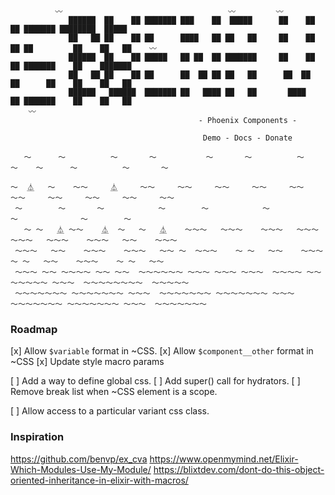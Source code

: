 ```


          〰                                     〰         〰
             ██████  ██    ██ ███████ ███    ██  █████      ██    ██ ██ ███████ ████████  █████
             ██   ██ ██    ██ ██      ████   ██ ██   ██     ██    ██ ██ ██         ██    ██   ██    〰
             ██████  ██    ██ █████   ██ ██  ██ ███████     ██    ██ ██ ███████    ██    ███████
             ██   ██ ██    ██ ██      ██  ██ ██ ██   ██      ██  ██  ██      ██    ██    ██   ██
             ██████   ██████  ███████ ██   ████ ██   ██       ████   ██ ███████    ██    ██   ██
    〰
                                          - Phoenix Components -

                                           Demo - Docs - Donate

   〜      〜          〜       〜           〜       〜          〜       〜    〜      〜          〜       〜

〜  ⏅   〜    〜〜     ⏅     〜〜     〜〜     〜〜     〜〜     〜〜     〜〜     〜〜     〜〜     〜〜     〜〜
 〜        〜       〜            〜        〜            〜           〜              〜        〜
   〜 〜   ⏅ 〜〜    ⏅  〜   〜   ⏅    〜〜〜   〜〜〜    〜〜〜   〜〜〜    〜〜〜   〜〜〜    〜〜〜   〜〜    〜〜〜
 〜〜〜   〜〜    〜〜〜    〜〜〜   〜〜 〜  〜〜〜    〜 〜   〜〜    〜〜〜    〜 〜   〜〜    〜〜〜    〜 〜   〜〜
 〜〜〜 〜〜 〜〜〜〜 〜〜 〜〜  〜〜〜〜〜〜 〜〜〜 〜〜〜 〜〜〜  〜〜〜〜 〜〜 〜〜〜〜〜 〜〜〜  〜〜〜〜〜〜〜〜  〜〜〜〜〜
 〜〜〜〜〜〜〜 〜〜〜〜〜〜〜 〜〜〜  〜〜〜〜〜〜〜 〜〜〜〜〜〜〜 〜〜〜  〜〜〜〜〜〜〜 〜〜〜〜〜〜〜 〜〜〜  〜〜〜〜〜〜〜
```

### Roadmap

[x] Allow `$variable` format in ~CSS.
[x] Allow `$component__other` format in ~CSS
[x] Update style macro params

[ ] Add a way to define global css.
[ ] Add super() call for hydrators.
[ ] Remove break list when ~CSS element is a scope.

[ ] Allow access to a particular variant css class.

### Inspiration

https://github.com/benvp/ex_cva
https://www.openmymind.net/Elixir-Which-Modules-Use-My-Module/
https://blixtdev.com/dont-do-this-object-oriented-inheritance-in-elixir-with-macros/
